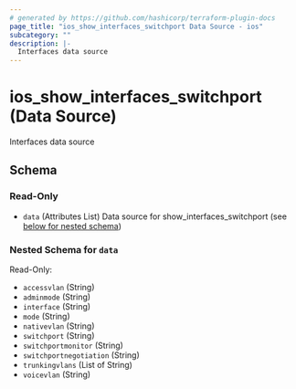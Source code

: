 ```yaml
---
# generated by https://github.com/hashicorp/terraform-plugin-docs
page_title: "ios_show_interfaces_switchport Data Source - ios"
subcategory: ""
description: |-
  Interfaces data source
---
```


# ios_show_interfaces_switchport (Data Source)

Interfaces data source



<!-- schema generated by tfplugindocs -->
## Schema

### Read-Only

- `data` (Attributes List) Data source for show_interfaces_switchport (see [below for nested schema](#nestedatt--data))

<a id="nestedatt--data"></a>
### Nested Schema for `data`

Read-Only:

- `accessvlan` (String)
- `adminmode` (String)
- `interface` (String)
- `mode` (String)
- `nativevlan` (String)
- `switchport` (String)
- `switchportmonitor` (String)
- `switchportnegotiation` (String)
- `trunkingvlans` (List of String)
- `voicevlan` (String)
